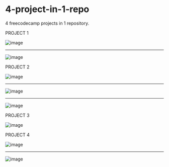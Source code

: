 # 4-project-in-1-repo
4 freecodecamp projects in 1 repository.

PROJECT 1

![image](https://user-images.githubusercontent.com/83830236/230530005-02502cb7-d3d7-49aa-bc32-d5fd0f3646e2.png)

---------------------------------------------------------------------------

![image](https://user-images.githubusercontent.com/83830236/230530115-be317cf1-4802-49a9-874c-40c0ee87d3a5.png)

PROJECT 2

![image](https://user-images.githubusercontent.com/83830236/230530524-9329a9c4-81e1-43a7-a899-461706a0f5ee.png)

---------------------------------------------------------------------------

![image](https://user-images.githubusercontent.com/83830236/230530596-a06210f8-55d2-4177-abdc-44fa299c4db0.png)

---------------------------------------------------------------------------

![image](https://user-images.githubusercontent.com/83830236/230530633-e90f511a-3909-474e-896b-2a663b89789a.png)

PROJECT 3

![image](https://user-images.githubusercontent.com/83830236/230530721-e10350cc-7c9b-4510-836a-059727d277eb.png)

PROJECT 4

![image](https://user-images.githubusercontent.com/83830236/230530789-b3fe258a-4556-4a0c-b1f6-66320ae2f246.png)

---------------------------------------------------------------------------

![image](https://user-images.githubusercontent.com/83830236/230530837-15cddaf6-13c5-4418-8d6f-cbc9f343eaba.png)
